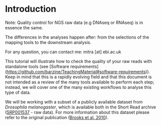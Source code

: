 # Introduction

Note: Quality control for NGS raw data (e.g DNAseq or RNAseq) is in essence the same. 

The differences in the analyses happen after: from the selections of the mapping tools to the downstream analysis.

For any question, you can contact me: mitra [at] ebi.ac.uk 

This tutorial will illustrate how to check the quality of your raw reads with standalone tools (see [Software requirements] (https://github.com/barzine/TeachingMaterial#software-requirements)). Keep in mind that this is a rapidly evolving field and that this document is not intended as a review of the many tools available to perform each step; instead, we will cover one of the many existing workflows to analyse this type of data.

We will be working with a subset of a publicly available dataset from *Drosophila melanogaster*, which is available both in the Short Read archive ([SRP001537](http://www.ebi.ac.uk/ena/data/view/SRP001537) - raw data). For more information about this dataset please refer to the original publication ([Brooks et al. 2010](http://genome.cshlp.org/content/early/2010/10/04/gr.108662.110)).


